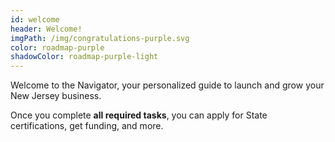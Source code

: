 ```yaml
---
id: welcome
header: Welcome!
imgPath: /img/congratulations-purple.svg
color: roadmap-purple
shadowColor: roadmap-purple-light
---
```


Welcome to the Navigator, your personalized guide to launch and grow your New Jersey business.

Once you complete **all required tasks**, you can apply for State certifications, get funding, and more.
